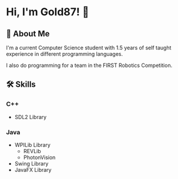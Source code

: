 
# Hi, I'm Gold87! 👋

## 🚀 About Me
I'm a current Computer Science student with 1.5 years of self taught experience in different programming languages.

I also do programming for a team in the FIRST Robotics Competition.

## 🛠 Skills
### C++
* SDL2 Library

### Java
* WPILib Library
    * REVLib
    * PhotonVision
* Swing Library
* JavaFX Library
